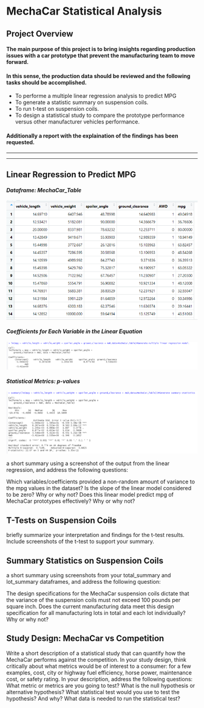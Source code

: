 # MechaCar Statistical Analysis
## Project Overview
#### The main purpose of this project is to bring insights regarding production issues with a car prototype that prevent the manufacturing team to move forward. 
#### In this sense, the production data should be reviewed and the following tasks should be accomplished.
+ To performe a multiple linear regression analysis to predict MPG 
+ To generate a statistic summary on suspension coils.
+ To run t-test on suspension coils.
+ To design a statistical study to compare the prototype performance versus other manufacturer vehicles performance. 

#### Additionally a report with the explaination of the findings has been requested. 

---
---
## Linear Regression to Predict MPG

#### ***Dataframe:  MechaCar_Table***

![D11](https://github.com/Connectime4ever/MechaCar_Statistical_Analysis/blob/main/D11.png)

#### ***Coefficients for Each Variable in the Linear Equation***

![D12](https://github.com/Connectime4ever/MechaCar_Statistical_Analysis/blob/main/D12.png)

#### ***Statistical Metrics: p-values***

![D13](https://github.com/Connectime4ever/MechaCar_Statistical_Analysis/blob/main/D13.png)



a short summary using a screenshot of the output from the linear regression, and address the following questions:



Which variables/coefficients provided a non-random amount of variance to the mpg values in the dataset?
Is the slope of the linear model considered to be zero? Why or why not?
Does this linear model predict mpg of MechaCar prototypes effectively? Why or why not?

## T-Tests on Suspension Coils
briefly summarize your interpretation and findings for the t-test results. Include screenshots of the t-test to support your summary.

## Summary Statistics on Suspension Coils
a short summary using screenshots from your total_summary and lot_summary dataframes, and address the following question:

The design specifications for the MechaCar suspension coils dictate that the variance of the suspension coils must not exceed 100 pounds per square inch. Does the current manufacturing data meet this design specification for all manufacturing lots in total and each lot individually? Why or why not?

## Study Design: MechaCar vs Competition

Write a short description of a statistical study that can quantify how the MechaCar performs against the competition. In your study design, think critically about what metrics would be of interest to a consumer: for a few examples, cost, city or highway fuel efficiency, horse power, maintenance cost, or safety rating.
In your description, address the following questions:
What metric or metrics are you going to test?
What is the null hypothesis or alternative hypothesis?
What statistical test would you use to test the hypothesis? And why?
What data is needed to run the statistical test?